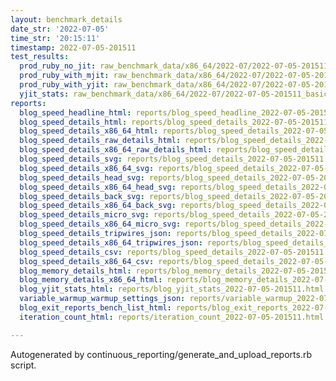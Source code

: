 ```yaml
---
layout: benchmark_details
date_str: '2022-07-05'
time_str: '20:15:11'
timestamp: 2022-07-05-201511
test_results:
  prod_ruby_no_jit: raw_benchmark_data/x86_64/2022-07/2022-07-05-201511_basic_benchmark_prod_ruby_no_jit.json
  prod_ruby_with_mjit: raw_benchmark_data/x86_64/2022-07/2022-07-05-201511_basic_benchmark_prod_ruby_with_mjit.json
  prod_ruby_with_yjit: raw_benchmark_data/x86_64/2022-07/2022-07-05-201511_basic_benchmark_prod_ruby_with_yjit.json
  yjit_stats: raw_benchmark_data/x86_64/2022-07/2022-07-05-201511_basic_benchmark_yjit_stats.json
reports:
  blog_speed_headline_html: reports/blog_speed_headline_2022-07-05-201511.html
  blog_speed_details_html: reports/blog_speed_details_2022-07-05-201511.html
  blog_speed_details_x86_64_html: reports/blog_speed_details_2022-07-05-201511.x86_64.html
  blog_speed_details_raw_details_html: reports/blog_speed_details_2022-07-05-201511.raw_details.html
  blog_speed_details_x86_64_raw_details_html: reports/blog_speed_details_2022-07-05-201511.x86_64.raw_details.html
  blog_speed_details_svg: reports/blog_speed_details_2022-07-05-201511.svg
  blog_speed_details_x86_64_svg: reports/blog_speed_details_2022-07-05-201511.x86_64.svg
  blog_speed_details_head_svg: reports/blog_speed_details_2022-07-05-201511.head.svg
  blog_speed_details_x86_64_head_svg: reports/blog_speed_details_2022-07-05-201511.x86_64.head.svg
  blog_speed_details_back_svg: reports/blog_speed_details_2022-07-05-201511.back.svg
  blog_speed_details_x86_64_back_svg: reports/blog_speed_details_2022-07-05-201511.x86_64.back.svg
  blog_speed_details_micro_svg: reports/blog_speed_details_2022-07-05-201511.micro.svg
  blog_speed_details_x86_64_micro_svg: reports/blog_speed_details_2022-07-05-201511.x86_64.micro.svg
  blog_speed_details_tripwires_json: reports/blog_speed_details_2022-07-05-201511.tripwires.json
  blog_speed_details_x86_64_tripwires_json: reports/blog_speed_details_2022-07-05-201511.x86_64.tripwires.json
  blog_speed_details_csv: reports/blog_speed_details_2022-07-05-201511.csv
  blog_speed_details_x86_64_csv: reports/blog_speed_details_2022-07-05-201511.x86_64.csv
  blog_memory_details_html: reports/blog_memory_details_2022-07-05-201511.html
  blog_memory_details_x86_64_html: reports/blog_memory_details_2022-07-05-201511.x86_64.html
  blog_yjit_stats_html: reports/blog_yjit_stats_2022-07-05-201511.html
  variable_warmup_warmup_settings_json: reports/variable_warmup_2022-07-05-201511.warmup_settings.json
  blog_exit_reports_bench_list_html: reports/blog_exit_reports_2022-07-05-201511.bench_list.html
  iteration_count_html: reports/iteration_count_2022-07-05-201511.html

---
```

Autogenerated by continuous_reporting/generate_and_upload_reports.rb script.
